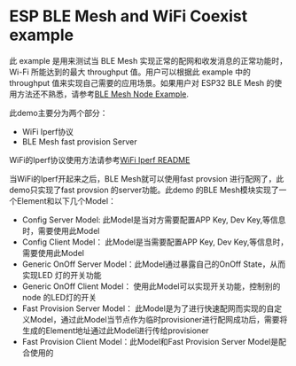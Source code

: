 ESP BLE Mesh and WiFi Coexist example
========================

此 example 是用来测试当 BLE Mesh 实现正常的配网和收发消息的正常功能时，Wi-Fi 所能达到的最大 throughput 值。用户可以根据此 example 中的 throughput 值来实现自己需要的应用场景。如果用户对 ESP32 BLE Mesh 的使用方法还不熟悉，请参考[BLE Mesh Node Example](../ble_mesh_node/onoff_server/README.md).

此demo主要分为两个部分：

- WiFi Iperf协议
- BLE Mesh fast provision Server

WiFi的Iperf协议使用方法请参考[WiFi Iperf README](../../../wifi/iperf/README.md)

当WiFi的Iperf开起来之后，BLE Mesh就可以使用fast provsion 进行配网了，此demo只实现了fast provsion 的server功能。此demo 的BLE Mesh模块实现了一个Element和以下几个Model：

- Config Server Model: 此Model是当对方需要配置APP Key, Dev Key,等信息时，需要使用此Model
- Config Client Model： 此Model是当需要配置APP Key, Dev Key,等信息时，需要使用此Model
- Generic OnOff Server Model：此Model通过暴露自己的OnOff State，从而实现LED 灯的开关功能
- Generic OnOff Client Model： 使用此Model可以实现开关功能，控制别的node 的LED灯的开关
- Fast Provision Server Model： 此Model是为了进行快速配网而实现的自定义Model，通过此Model当节点作为临时provisioner进行配网成功后，需要将生成的Element地址通过此Model进行传给provisioner
- Fast Provision Client Model：此Model和Fast Provision Server Model是配合使用的